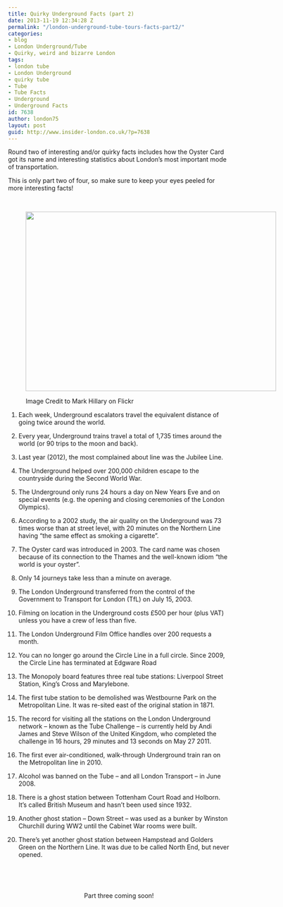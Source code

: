 ```yaml
---
title: Quirky Underground Facts (part 2)
date: 2013-11-19 12:34:28 Z
permalink: "/london-underground-tube-tours-facts-part2/"
categories:
- blog
- London Underground/Tube
- Quirky, weird and bizarre London
tags:
- london tube
- London Underground
- quirky tube
- Tube
- Tube Facts
- Underground
- Underground Facts
id: 7638
author: london75
layout: post
guid: http://www.insider-london.co.uk/?p=7638
---
```


Round two of interesting and/or quirky facts includes how the Oyster Card got its name and interesting statistics about London’s most important mode of transportation.

This is only part two of four, so make sure to keep your eyes peeled for more interesting facts!

&nbsp;<figure id="attachment_12059" style="width: 569px" class="wp-caption aligncenter">

<img class="size-full wp-image-12059" title="tube" alt="" src="/wp-content/uploads/2013/11/tube.png" width="569" height="407" /><figcaption class="wp-caption-text">Image Credit to Mark Hillary on Flickr</figcaption></figure> 

1. Each week, Underground escalators travel the equivalent distance of going twice around the world.

2. Every year, Underground trains travel a total of 1,735 times around the world (or 90 trips to the moon and back).

3. Last year (2012), the most complained about line was the Jubilee Line.

4. The Underground helped over 200,000 children escape to the countryside during the Second World War.

5. The Underground only runs 24 hours a day on New Years Eve and on special events (e.g. the opening and closing ceremonies of the London Olympics).

6. According to a 2002 study, the air quality on the Underground was 73 times worse than at street level, with 20 minutes on the Northern Line having &#8220;the same effect as smoking a cigarette&#8221;.

7. The Oyster card was introduced in 2003. The card name was chosen because of its connection to the Thames and the well-known idiom “the world is your oyster”.

8. Only 14 journeys take less than a minute on average.

9. The London Underground transferred from the control of the Government to Transport for London (TfL) on July 15, 2003.

10. Filming on location in the Underground costs £500 per hour (plus VAT) unless you have a crew of less than five.

11. The London Underground Film Office handles over 200 requests a month.

12. You can no longer go around the Circle Line in a full circle. Since 2009, the Circle Line has terminated at Edgware Road

13. The Monopoly board features three real tube stations: Liverpool Street Station, King’s Cross and Marylebone.

14. The first tube station to be demolished was Westbourne Park on the Metropolitan Line. It was re-sited east of the original station in 1871.

15. The record for visiting all the stations on the London Underground network – known as the Tube Challenge – is currently held by Andi James and Steve Wilson of the United Kingdom, who completed the challenge in 16 hours, 29 minutes and 13 seconds on May 27 2011.

16. The first ever air-conditioned, walk-through Underground train ran on the Metropolitan line in 2010.

17. Alcohol was banned on the Tube – and all London Transport – in June 2008.

18. There is a ghost station between Tottenham Court Road and Holborn. It’s called British Museum and hasn’t been used since 1932.

19. Another ghost station – Down Street – was used as a bunker by Winston Churchill during WW2 until the Cabinet War rooms were built.

20. There’s yet another ghost station between Hampstead and Golders Green on the Northern Line. It was due to be called North End, but never opened.

&nbsp;

&nbsp;

<p style="text-align: center;">
  Part three coming soon!
</p>